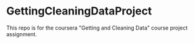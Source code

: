 # GettingCleaningDataProject
This repo is for the coursera "Getting and Cleaning Data" course project assignment.

